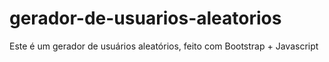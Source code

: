 # gerador-de-usuarios-aleatorios
Este é um gerador de usuários aleatórios, feito com Bootstrap + Javascript
